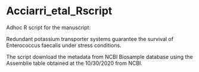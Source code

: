 # Acciarri_etal_Rscript

Adhoc R script for the manuscript: 

Redundant potassium transporter systems guarantee the survival of Enterococcus faecalis under stress conditions.

The script download the metadata from NCBI Biosample database using the Assemblie table obtained at the 10/30/2020 from NCBI.
